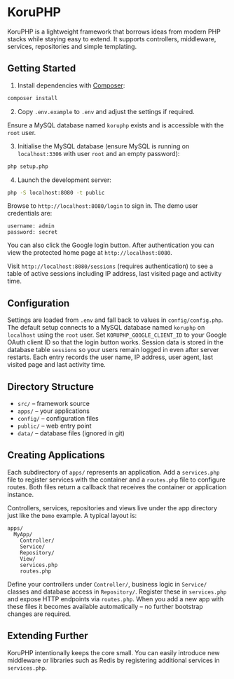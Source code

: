 # KoruPHP

KoruPHP is a lightweight framework that borrows ideas from modern PHP stacks while staying easy to extend. It supports controllers, middleware, services, repositories and simple templating.

## Getting Started

1. Install dependencies with [Composer](https://getcomposer.org/):

```bash
composer install
```

2. Copy `.env.example` to `.env` and adjust the settings if required.

Ensure a MySQL database named `koruphp` exists and is accessible with the `root` user.

3. Initialise the MySQL database (ensure MySQL is running on `localhost:3306` with user `root` and an empty password):

```bash
php setup.php
```

4. Launch the development server:

```bash
php -S localhost:8080 -t public
```

Browse to `http://localhost:8080/login` to sign in. The demo user credentials are:

```
username: admin
password: secret
```

You can also click the Google login button. After authentication you can view the
protected home page at `http://localhost:8080`.

Visit `http://localhost:8080/sessions` (requires authentication) to see a table of
active sessions including IP address, last visited page and activity time.

## Configuration

Settings are loaded from `.env` and fall back to values in `config/config.php`. The
default setup connects to a MySQL database named `koruphp` on `localhost` using the
`root` user. Set `KORUPHP_GOOGLE_CLIENT_ID` to your Google OAuth client ID so that the
login button works. Session data is stored in the database table `sessions` so your
users remain logged in even after server restarts. Each entry records the user name,
IP address, user agent, last visited page and last activity time.

## Directory Structure

- `src/` – framework source
- `apps/` – your applications
- `config/` – configuration files
- `public/` – web entry point
- `data/` – database files (ignored in git)

## Creating Applications

Each subdirectory of `apps/` represents an application. Add a `services.php` file to
register services with the container and a `routes.php` file to configure routes.
Both files return a callback that receives the container or application instance.

Controllers, services, repositories and views live under the app directory just
like the `Demo` example. A typical layout is:

```
apps/
  MyApp/
    Controller/
    Service/
    Repository/
    View/
    services.php
    routes.php
```

Define your controllers under `Controller/`, business logic in `Service/` classes and
database access in `Repository/`. Register these in `services.php` and expose HTTP
endpoints via `routes.php`. When you add a new app with these files it becomes
available automatically – no further bootstrap changes are required.

## Extending Further

KoruPHP intentionally keeps the core small. You can easily introduce new middleware or libraries such as Redis by registering additional services in `services.php`.
